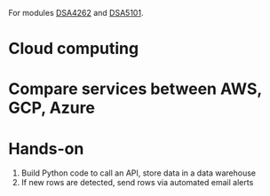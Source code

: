 For modules [DSA4262](https://nusmods.com/courses/DSA4262/sense-making-case-analysis-health-and-medicine) and [DSA5101](https://nusmods.com/courses/DSA5101/introduction-to-big-data-for-industry).

# Cloud computing


# Compare services between AWS, GCP, Azure


# Hands-on

1. Build Python code to call an API, store data in a data warehouse
2. If new rows are detected, send rows via automated email alerts

